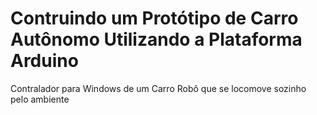 # Contruindo um Protótipo de Carro Autônomo Utilizando a Plataforma Arduino
<p>Contralador para Windows de um Carro Robô que se locomove sozinho pelo ambiente</p>
